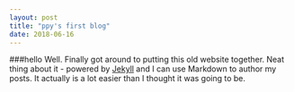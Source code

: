 ```yaml
---
layout: post
title: "ppy's first blog"
date: 2018-06-16
---
```

###hello
Well. Finally got around to putting this old website together. Neat thing about it - powered by [Jekyll](http://jekyllrb.com) and I can use Markdown to author my posts. It actually is a lot easier than I thought it was going to be.
